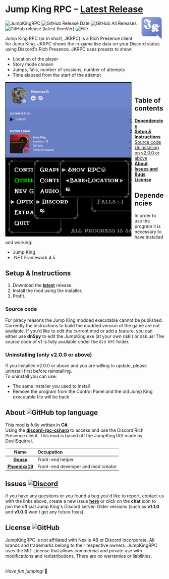 # Jump King RPC – [Latest Release](https://github.com/Phoenixx19/JumpKingRPC/releases/latest) <img src ="https://raw.githubusercontent.com/Phoenixx19/JumpKingRPC/master/Old%20RPC/Customizable/jklogo.png" width="80px" alt="jkrpc logo" align ="right">

![JumpKingRPC](https://img.shields.io/badge/Jump%20King-Discord%20RPC-red)
![GitHub Release Date](https://img.shields.io/github/release-date/Phoenixx19/JumpKingRPC)
![GitHub All Releases](https://img.shields.io/github/downloads/Phoenixx19/JumpKingRPC/total)
![GitHub release (latest SemVer)](https://img.shields.io/github/v/release/Phoenixx19/JumpKingRPC)
![File](https://img.shields.io/badge/file-.dll-blue)

Jump King RPC (or in short, JKRPC) is a Rich Presence client for Jump King. JKRPC shows the in-game live data on your Discord status using Discord's Rich Presence. JKRPC uses presets to show:
- Location of the player
- Story mode chosen
- Jumps, falls, number of sessions, number of attempts
- Time elapsed from the start of the attempt

<img src="https://raw.githubusercontent.com/Phoenixx19/JumpKingRPC/master/Old%20RPC/Customizable/discord.gif" style="float:left; margin-right:10px;" width="400" />&ensp;<img src="https://raw.githubusercontent.com/Phoenixx19/JumpKingRPC/master/Old%20RPC/Customizable/rpc22.png" style="float:left; margin-right:10px;" width="400" />

## Table of contents
1. [**Dependencies**](#dependencies)
2. [**Setup & Instructions**](#setup--instructions)
   * [Source code](#source-code)
   * [Uninstalling on v2.0.0 or above](#uninstalling-only-v200-or-above)
3. [**About**](#about)
4. [**Issues and Bugs**](#issues)
5. [**License**](#license)

## Dependencies
In order to use the program it is necessary to have installed and working:
- Jump King
- .NET Framework 4.5

## Setup & Instructions
1. Download the [**latest**](https://github.com/Phoenixx19/JumpKingRPC/releases/latest) release.
2. Install the mod using the installer.
3. Profit.

### Source code
For piracy reasons the Jump King modded executable cannot be published. Currently the instructions to build the modded version of the game are not available.
If you'd like to edit the current mod or add a feature, you can either use **dnSpy** to edit the JumpKing.exe (at your own risk!) or ask us!
The source code of v1 is fully available under the `Old RPC` folder.

### Uninstalling (only v2.0.0 or above)
If you installed v2.0.0 or above and you are willing to update, please uninstall first before reinstalling. <br>
To uninstall you can use:
- The same installer you used to install
- Remove the program from the Control Panel and the old Jump King executable file will be back

## About ![GitHub top language](https://img.shields.io/github/languages/top/Phoenixx19/JumpKingRPC)
This mod is fully written in **C#**.
<br>Using the [**discord-rpc-csharp**](https://github.com/Lachee/discord-rpc-csharp) to access and use the Discord Rich Presence client.
This mod is based off the JumpKingTAS made by DevilSquirrel.

|Name|Occupation|
|:---:|:---|
|[**Goose**](https://github.com/Babayagabyte) | Front-end helper |
|[**Phoenixx19**](https://github.com/Phoenixx19) | Front-end developer and mod creator |

## Issues [![Discord](https://img.shields.io/discord/547420017738907657)](http://discord.gg/QhnERYV)
If you have any questions or you found a bug you'd like to report, contact us with the links above, create a new issue [**here**](https://github.com/Phoenixx19/JumpKingRPC/issues/new/choose) or click on the **chat** icon to join the official Jump King's Discord server. Older versions (such as **v1.1.0** and **v1.0.0** won't get any future fixes).

## License ![GitHub](https://img.shields.io/github/license/Phoenixx19/JumpKingRPC)
JumpKingRPC is not affiliated with Nexile AB or Discord Incorporate. All brands and trademarks belong to their respective owners. JumpKingRPC uses the MIT License that allows commercial and private use with modifications and redistributions. There are no warranties or liabilities.

<br>*Have fun jumping!* :crown:
